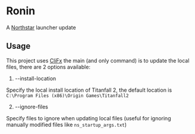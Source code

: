 # Ronin

A [Northstar](https://github.com/R2Northstar/Northstar) launcher update

## Usage
This project uses [CliFx](https://github.com/Tyrrrz/CliFx) the main (and only command) is to update the local files, there are 2 options available:

1. --install-location

Specify the local install location of Titanfall 2, the default location is `C:\Program Files (x86)\Origin Games\Titanfall2`

2. --ignore-files

Specify files to ignore when updating local files (useful for ignoring manually modified files like `ns_startup_args.txt`)